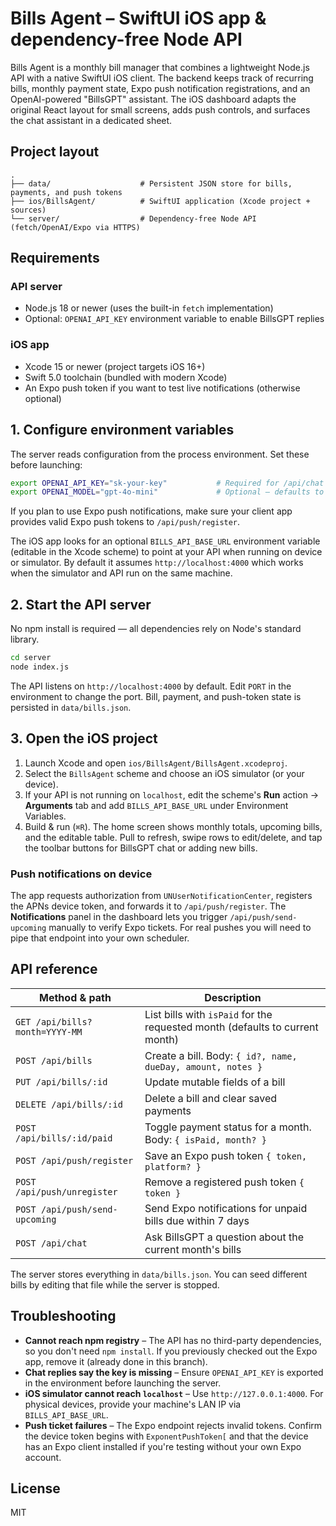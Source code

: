 # Bills Agent – SwiftUI iOS app & dependency-free Node API

Bills Agent is a monthly bill manager that combines a lightweight Node.js API with a native SwiftUI iOS client. The backend keeps track of recurring bills, monthly payment state, Expo push notification registrations, and an OpenAI-powered "BillsGPT" assistant. The iOS dashboard adapts the original React layout for small screens, adds push controls, and surfaces the chat assistant in a dedicated sheet.

## Project layout

```
.
├── data/                    # Persistent JSON store for bills, payments, and push tokens
├── ios/BillsAgent/          # SwiftUI application (Xcode project + sources)
└── server/                  # Dependency-free Node API (fetch/OpenAI/Expo via HTTPS)
```

## Requirements

### API server
- Node.js 18 or newer (uses the built-in `fetch` implementation)
- Optional: `OPENAI_API_KEY` environment variable to enable BillsGPT replies

### iOS app
- Xcode 15 or newer (project targets iOS 16+)
- Swift 5.0 toolchain (bundled with modern Xcode)
- An Expo push token if you want to test live notifications (otherwise optional)

## 1. Configure environment variables

The server reads configuration from the process environment. Set these before launching:

```bash
export OPENAI_API_KEY="sk-your-key"           # Required for /api/chat
export OPENAI_MODEL="gpt-4o-mini"             # Optional – defaults to gpt-4o-mini
```

If you plan to use Expo push notifications, make sure your client app provides valid Expo push tokens to `/api/push/register`.

The iOS app looks for an optional `BILLS_API_BASE_URL` environment variable (editable in the Xcode scheme) to point at your API when running on device or simulator. By default it assumes `http://localhost:4000` which works when the simulator and API run on the same machine.

## 2. Start the API server

No npm install is required — all dependencies rely on Node's standard library.

```bash
cd server
node index.js
```

The API listens on `http://localhost:4000` by default. Edit `PORT` in the environment to change the port. Bill, payment, and push-token state is persisted in `data/bills.json`.

## 3. Open the iOS project

1. Launch Xcode and open `ios/BillsAgent/BillsAgent.xcodeproj`.
2. Select the `BillsAgent` scheme and choose an iOS simulator (or your device).
3. If your API is not running on `localhost`, edit the scheme's **Run** action → **Arguments** tab and add `BILLS_API_BASE_URL` under Environment Variables.
4. Build & run (`⌘R`). The home screen shows monthly totals, upcoming bills, and the editable table. Pull to refresh, swipe rows to edit/delete, and tap the toolbar buttons for BillsGPT chat or adding new bills.

### Push notifications on device

The app requests authorization from `UNUserNotificationCenter`, registers the APNs device token, and forwards it to `/api/push/register`. The **Notifications** panel in the dashboard lets you trigger `/api/push/send-upcoming` manually to verify Expo tickets. For real pushes you will need to pipe that endpoint into your own scheduler.

## API reference

| Method & path | Description |
| ------------- | ----------- |
| `GET /api/bills?month=YYYY-MM` | List bills with `isPaid` for the requested month (defaults to current month) |
| `POST /api/bills` | Create a bill. Body: `{ id?, name, dueDay, amount, notes }` |
| `PUT /api/bills/:id` | Update mutable fields of a bill |
| `DELETE /api/bills/:id` | Delete a bill and clear saved payments |
| `POST /api/bills/:id/paid` | Toggle payment status for a month. Body: `{ isPaid, month? }` |
| `POST /api/push/register` | Save an Expo push token `{ token, platform? }` |
| `POST /api/push/unregister` | Remove a registered push token `{ token }` |
| `POST /api/push/send-upcoming` | Send Expo notifications for unpaid bills due within 7 days |
| `POST /api/chat` | Ask BillsGPT a question about the current month's bills |

The server stores everything in `data/bills.json`. You can seed different bills by editing that file while the server is stopped.

## Troubleshooting

- **Cannot reach npm registry** – The API has no third-party dependencies, so you don't need `npm install`. If you previously checked out the Expo app, remove it (already done in this branch).
- **Chat replies say the key is missing** – Ensure `OPENAI_API_KEY` is exported in the environment before launching the server.
- **iOS simulator cannot reach `localhost`** – Use `http://127.0.0.1:4000`. For physical devices, provide your machine's LAN IP via `BILLS_API_BASE_URL`.
- **Push ticket failures** – The Expo endpoint rejects invalid tokens. Confirm the device token begins with `ExponentPushToken[` and that the device has an Expo client installed if you're testing without your own Expo account.

## License

MIT
